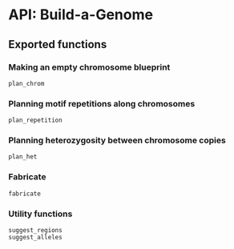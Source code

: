 # API: Build-a-Genome

## Exported functions

### Making an empty chromosome blueprint

```@docs
plan_chrom
```

### Planning motif repetitions along chromosomes

```@docs
plan_repetition
```

### Planning heterozygosity between chromosome copies

```@docs
plan_het
```

### Fabricate

```@docs
fabricate
```

### Utility functions

```@docs
suggest_regions
suggest_alleles
```